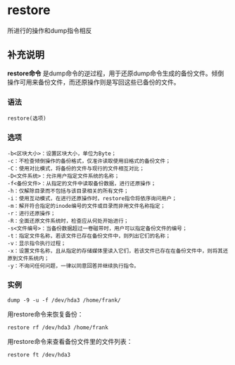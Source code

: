 restore
===

所进行的操作和dump指令相反

## 补充说明

**restore命令** 是dump命令的逆过程，用于还原dump命令生成的备份文件。倾倒操作可用来备份文件，而还原操作则是写回这些已备份的文件。

### 语法  

```
restore(选项)
```

### 选项  

```
-b<区块大小>：设置区块大小，单位为Byte；
-c：不检查倾倒操作的备份格式，仅准许读取使用旧格式的备份文件；
-C：使用对比模式，将备份的文件与现行的文件相互对比；
-D<文件系统>：允许用户指定文件系统的名称；
-f<备份文件>：从指定的文件中读取备份数据，进行还原操作；
-h：仅解除目录而不包括与该目录相关的所有文件；
-i：使用互动模式，在进行还原操作时，restore指令将依序询问用户；
-m：解开符合指定的inode编号的文件或目录而非用文件名称指定；
-r：进行还原操作；
-R：全面还原文件系统时，检查应从何处开始进行；
-s<文件编号>：当备份数据超过一卷磁带时，用户可以指定备份文件的编号；
-t：指定文件名称，若该文件已存在备份文件中，则列出它们的名称；
-v：显示指令执行过程；
-x：设置文件名称，且从指定的存储媒体里读入它们，若该文件已存在在备份文件中，则将其还原到文件系统内；
-y：不询问任何问题，一律以同意回答并继续执行指令。
```

### 实例  

```
dump -9 -u -f /dev/hda3 /home/frank/
```

用restore命令来恢复备份：

```
restore rf /dev/hda3 /home/frank
```

用restore命令来查看备份文件里的文件列表：

```
restore ft /dev/hda3
```


<!-- Linux命令行搜索引擎：https://jaywcjlove.github.io/linux-command/ -->